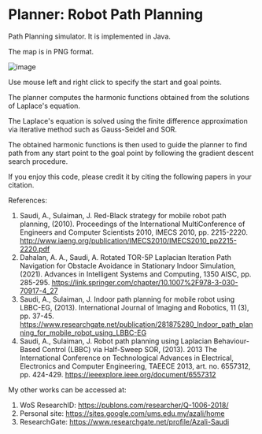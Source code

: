 # Planner: Robot Path Planning

Path Planning simulator. It is implemented in Java. 

The map is in PNG format. 

![image](https://user-images.githubusercontent.com/43895669/127853960-7dc21774-f35a-4c59-8b7a-8f9918f3ec07.png)

Use mouse left and right click to specify the start and goal points.

The planner computes the harmonic functions obtained from the solutions of Laplace's equation.

The Laplace's equation is solved using the finite difference approximation via iterative method such as Gauss-Seidel and SOR.

The obtained harmonic functions is then used to guide the planner to find path from any start point to the goal point by following the gradient descent search procedure.

If you enjoy this code, please credit it by citing the following papers in your citation.

References:

1. Saudi, A., Sulaiman, J. Red-Black strategy for mobile robot path planning, (2010). Proceedings of the International MultiConference of Engineers and Computer Scientists 2010, IMECS 2010, pp. 2215-2220. http://www.iaeng.org/publication/IMECS2010/IMECS2010_pp2215-2220.pdf
2. Dahalan, A. A., Saudi, A. Rotated TOR-5P Laplacian Iteration Path Navigation for Obstacle Avoidance in Stationary Indoor Simulation, (2021). Advances in Intelligent Systems and Computing, 1350 AISC, pp. 285-295. https://link.springer.com/chapter/10.1007%2F978-3-030-70917-4_27
3. Saudi, A., Sulaiman, J. Indoor path planning for mobile robot using LBBC-EG, (2013). International Journal of Imaging and Robotics, 11 (3), pp. 37-45. https://www.researchgate.net/publication/281875280_Indoor_path_planning_for_mobile_robot_using_LBBC-EG
4. Saudi, A., Sulaiman, J. Robot path planning using Laplacian Behaviour-Based Control (LBBC) via Half-Sweep SOR, (2013). 2013 The International Conference on Technological Advances in Electrical, Electronics and Computer Engineering, TAEECE 2013, art. no. 6557312, pp. 424-429. https://ieeexplore.ieee.org/document/6557312

My other works can be accessed at:
1. WoS ResearchID: https://publons.com/researcher/Q-1006-2018/
2. Personal site: https://sites.google.com/ums.edu.my/azali/home
3. ResearchGate: https://www.researchgate.net/profile/Azali-Saudi
